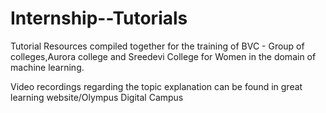 # Internship--Tutorials
Tutorial Resources compiled together for  the training of BVC - Group of colleges,Aurora college and Sreedevi College for Women in the domain of machine learning.

Video recordings regarding the topic explanation can be found in great learning website/Olympus Digital Campus


